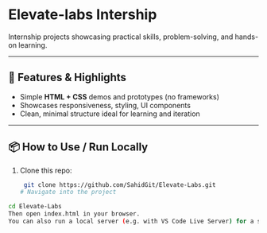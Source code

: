 # Elevate-labs Intership 
Internship projects showcasing practical skills, problem-solving, and hands-on learning.

---

## 🚀 Features & Highlights

- Simple **HTML + CSS** demos and prototypes (no frameworks)  
- Showcases responsiveness, styling, UI components   
- Clean, minimal structure ideal for learning and iteration

---

## 📦 How to Use / Run Locally

1. Clone this repo:
   ```bash
    git clone https://github.com/SahidGit/Elevate-Labs.git
   # Navigate into the project
``` bash
cd Elevate-Labs
Then open index.html in your browser.
You can also run a local server (e.g. with VS Code Live Server) for a smoother workflow.
